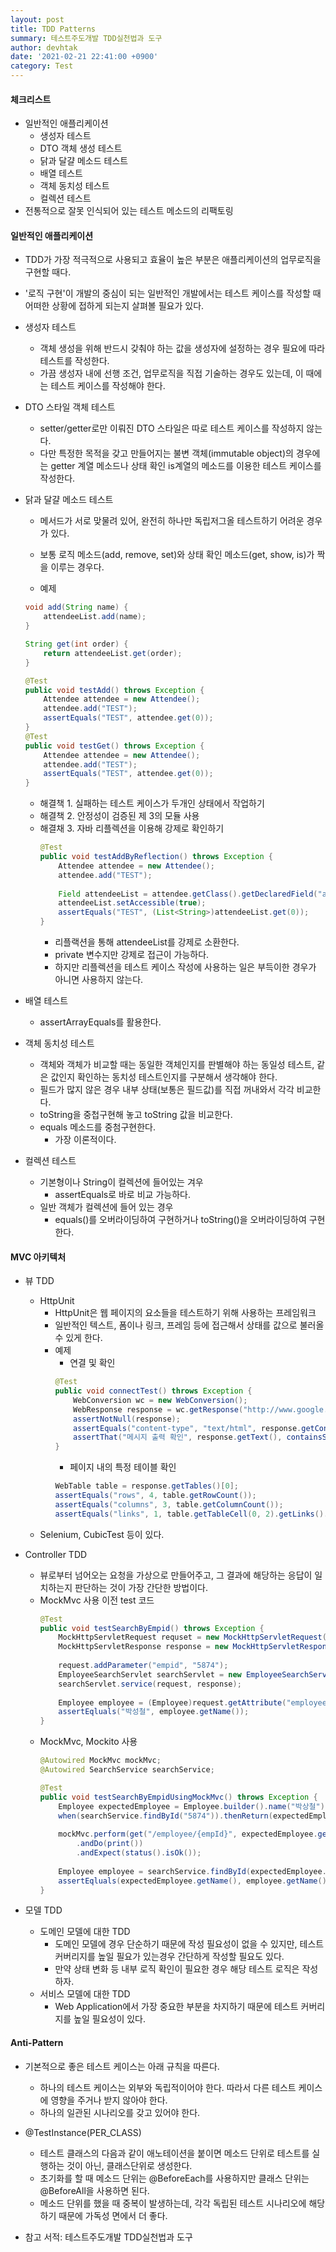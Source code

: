 ```yaml
---
layout: post
title: TDD Patterns
summary: 테스트주도개발 TDD실천법과 도구
author: devhtak
date: '2021-02-21 22:41:00 +0900'
category: Test
---
```


#### 체크리스트

- 일반적인 애플리케이션
  - 생성자 테스트
  - DTO 객체 생성 테스트
  - 닭과 달걀 메소드 테스트
  - 배열 테스트
  - 객체 동치성 테스트
  - 컬렉션 테스트
- 전통적으로 잘못 인식되어 있는 테스트 메소드의 리팩토링

#### 일반적인 애플리케이션

- TDD가 가장 적극적으로 사용되고 효율이 높은 부분은 애플리케이션의 업무로직을 구현할 때다.
- '로직 구현'이 개발의 중심이 되는 일반적인 개발에서는 테스트 케이스를 작성할 때 어떠한 상황에 접하게 되는지 살펴볼 필요가 있다.

- 생성자 테스트
  - 객체 생성을 위해 반드시 갖춰야 하는 값을 생성자에 설정하는 경우 필요에 따라 테스트를 작성한다.
  - 가끔 생성자 내에 선행 조건, 업무로직을 직접 기술하는 경우도 있는데, 이 때에는 테스트 케이스를 작성해야 한다.

- DTO 스타일 객체 테스트
  - setter/getter로만 이뤄진 DTO 스타일은 따로 테스트 케이스를 작성하지 않는다.
  - 다만 특정한 목적을 갖고 만들어지는 불변 객체(immutable object)의 경우에는 getter 계열 메소드나 상태 확인 is계열의 메소드를 이용한 테스트 케이스를 작성한다.
  
- 닭과 달걀 메소드 테스트
  - 메서드가 서로 맞물려 있어, 완전히 하나만 독립저그올 테스트하기 어려운 경우가 있다.
  - 보통 로직 메소드(add, remove, set)와 상태 확인 메소드(get, show, is)가 짝을 이루는 경우다.
  
  - 예제
  ```java
  void add(String name) {
      attendeeList.add(name);
  }
  
  String get(int order) {
      return attendeeList.get(order);
  }
  ```
  ```java
  @Test
  public void testAdd() throws Exception {
      Attendee attendee = new Attendee();
      attendee.add("TEST");
      assertEquals("TEST", attendee.get(0));
  }
  @Test
  public void testGet() throws Exception {
      Attendee attendee = new Attendee();
      attendee.add("TEST");
      assertEquals("TEST", attendee.get(0));
  }
  ```
  - 해결책 1. 실패하는 테스트 케이스가 두개인 상태에서 작업하기
  - 해결책 2. 안정성이 검증된 제 3의 모듈 사용
  - 해결채 3. 자바 리플렉션을 이용해 강제로 확인하기
    ```java
    @Test
    public void testAddByReflection() throws Exception {
        Attendee attendee = new Attendee();
        attendee.add("TEST");
        
        Field attendeeList = attendee.getClass().getDeclaredField("attendeeList");
        attendeeList.setAccessible(true);
        assertEquals("TEST", (List<String>)attendeeList.get(0));
    }
    ```
    - 리플랙션을 통해 attendeeList를 강제로 소환한다.
    - private 변수지만 강제로 접근이 가능하다.
    - 하지만 리플렉션을 테스트 케이스 작성에 사용하는 일은 부득이한 경우가 아니면 사용하지 않는다.
    
- 배열 테스트
  - assertArrayEquals를 활용한다.

- 객체 동치성 테스트
  - 객체와 객체가 비교할 때는 동일한 객체인지를 판별해야 하는 동일성 테스트, 같은 값인지 확인하는 동치성 테스트인지를 구분해서 생각해야 한다.
  - 필드가 많지 않은 경우 내부 상태(보통은 필드값)를 직접 꺼내와서 각각 비교한다.
  - toString을 중첩구현해 놓고 toString 값을 비교한다.
  - equals 메소드를 중첨구현한다.
    - 가장 이론적이다.
  
- 컬렉션 테스트
  - 기본형이나 String이 컬렉션에 들어있는 겨우
    - assertEquals로 바로 비교 가능하다.
  - 일반 객체가 컬렉션에 들어 있는 경우
    - equals()를 오버라이딩하여 구현하거나 toString()을 오버라이딩하여 구현한다.

#### MVC 아키텍처

- 뷰 TDD
  - HttpUnit
    - HttpUnit은 웹 페이지의 요소들을 테스트하기 위해 사용하는 프레임워크
    - 일반적인 텍스트, 폼이나 링크, 프레임 등에 접근해서 상태를 값으로 불러올 수 있게 한다.
    - 예제
      - 연결 및 확인
      ```java
      @Test
      public void connectTest() throws Exception {
          WebConversion wc = new WebConversion();
          WebResponse response = wc.getResponse("http://www.google.com");
          assertNotNull(response);
          assertEquals("content-type", "text/html", response.getContentType());
          assertThat("메시지 출력 확인", response.getText(), containsString("google"));
      }
      ```
      - 페이지 내의 특정 테이블 확인
      ```java
      WebTable table = response.getTables()[0];
      assertEquals("rows", 4, table.getRowCount());
      assertEquals("columns", 3, table.getColumnCount());
      assertEquals("links", 1, table.getTableCell(0, 2).getLinks().length);
      ```
  - Selenium, CubicTest 등이 있다.
  
- Controller TDD
  - 뷰로부터 넘어오는 요청을 가상으로 만들어주고, 그 결과에 해당하는 응답이 일치하는지 판단하는 것이 가장 간단한 방법이다.
  - MockMvc 사용 이전 test 코드
    ```java
    @Test
    public void testSearchByEmpid() throws Exception {
        MockHttpServletRequest requset = new MockHttpServletRequest();
        MockHttpServletResponse response = new MockHttpServletResponse();
        
        request.addParameter("empid", "5874");
        EmployeeSearchServlet searchServlet = new EmployeeSearchServlet();
        searchServlet.service(request, response);
        
        Employee employee = (Employee)request.getAttribute("employee");
        assertEqluals("박성철", employee.getName());
    }
    ```
  - MockMvc, Mockito 사용
    ```java
    @Autowired MockMvc mockMvc;
    @Autowired SearchService searchService;
    
    @Test
    public void testSearchByEmpidUsingMockMvc() throws Exception {
        Employee expectedEmployee = Employee.builder().name("박상철").id("5874").build();
        when(searchService.findById("5874")).thenReturn(expectedEmployee);
        
        mockMvc.perform(get("/employee/{empId}", expectedEmployee.getId())
            .andDo(print())
            .andExpect(status().isOk());
          
        Employee employee = searchService.findById(expectedEmployee.getId());
        assertEqluals(expectedEmployee.getName(), employee.getName());
    }
    ```
- 모델 TDD
  - 도메인 모델에 대한 TDD
    - 도메인 모델에 경우 단순하기 때문에 작성 필요성이 없을 수 있지만, 테스트 커버리지를 높일 필요가 있는경우 간단하게 작성할 필요도 있다.
    - 만약 상태 변화 등 내부 로직 확인이 필요한 경우 해당 테스트 로직은 작성하자.
  - 서비스 모델에 대한 TDD
    - Web Application에서 가장 중요한 부분을 차지하기 때문에 테스트 커버리지를 높일 필요성이 있다.

#### Anti-Pattern

- 기본적으로 좋은 테스트 케이스는 아래 규칙을 따른다.
  - 하나의 테스트 케이스는 외부와 독립적이어야 한다. 따라서 다른 테스트 케이스에 영향을 주거나 받지 않아야 한다.
  - 하나의 일관된 시나리오를 갖고 있어야 한다.

- @TestInstance(PER_CLASS)
  - 테스트 클래스의 다음과 같이 애노테이션을 붙이면 메소드 단위로 테스트를 실행하는 것이 아닌, 클래스단위로 생성한다.
  - 초기화를 할 때 메소드 단위는 @BeforeEach를 사용하지만 클래스 단위는 @BeforeAll을 사용하면 된다.
  - 메소드 단위를 했을 때 중복이 발생하는데, 각각 독립된 테스트 시나리오에 해당하기 때문에 가독성 면에서 더 좋다.

- 참고 서적: 테스트주도개발 TDD실천법과 도구
